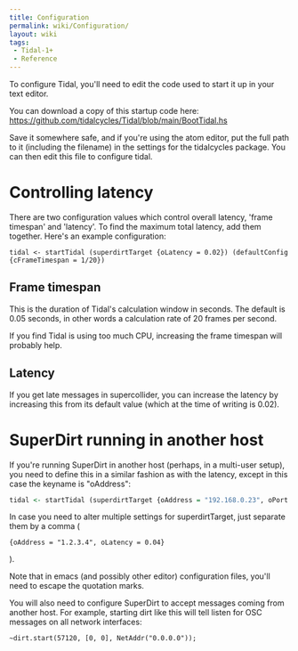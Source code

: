 ```yaml
---
title: Configuration
permalink: wiki/Configuration/
layout: wiki
tags:
 - Tidal-1+
 - Reference
---
```


<languages/> <translate>

To configure Tidal, you'll need to edit the code used to start it up in
your text editor.

You can download a copy of this startup code here:
<https://github.com/tidalcycles/Tidal/blob/main/BootTidal.hs>

Save it somewhere safe, and if you're using the atom editor, put the
full path to it (including the filename) in the settings for the
tidalcycles package. You can then edit this file to configure tidal.

# Controlling latency

There are two configuration values which control overall latency, 'frame
timespan' and 'latency'. To find the maximum total latency, add them
together. Here's an example configuration:

    tidal <- startTidal (superdirtTarget {oLatency = 0.02}) (defaultConfig {cFrameTimespan = 1/20})

## Frame timespan

This is the duration of Tidal's calculation window in seconds. The
default is 0.05 seconds, in other words a calculation rate of 20 frames
per second.

If you find Tidal is using too much CPU, increasing the frame timespan
will probably help.

## Latency

If you get late messages in supercollider, you can increase the latency
by increasing this from its default value (which at the time of writing
is 0.02).

# SuperDirt running in another host

If you're running SuperDirt in another host (perhaps, in a multi-user
setup), you need to define this in a similar fashion as with the
latency, except in this case the keyname is "oAddress":

``` Haskell
tidal <- startTidal (superdirtTarget {oAddress = "192.168.0.23", oPort = 57120}) defaultConfig
```

In case you need to alter multiple settings for superdirtTarget, just
separate them by a comma (

    {oAddress = "1.2.3.4", oLatency = 0.04}

).

Note that in emacs (and possibly other editor) configuration files,
you'll need to escape the quotation marks.

You will also need to configure SuperDirt to accept messages coming from
another host. For example, starting dirt like this will tell listen for
OSC messages on all network interfaces:

    ~dirt.start(57120, [0, 0], NetAddr("0.0.0.0"));

</translate>
